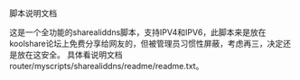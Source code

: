 脚本说明文档
   
   这是一个全功能的sharealiddns脚本，支持IPV4和IPV6，此脚本来是放在koolshare论坛上免费分享给网友的，但被管理员习惯性屏蔽，考虑再三，决定还是放在这安全。
   具体看说明文档router/myscripts/sharealiddns/readme/readme.txt。


